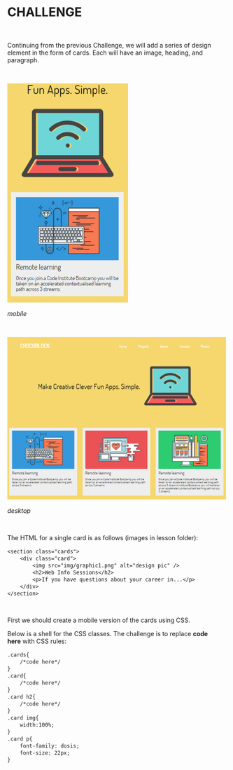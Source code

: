 CHALLENGE
=========

 

Continuing from the previous Challenge, we will add a series of design element
in the form of cards. Each will have an image, heading, and paragraph.

 

![](img/img1.png)

*mobile*

 

![](img/img2.png)

*desktop*

 

The HTML for a single card is as follows (images in lesson folder):

~~~~~~~~~~~~~~~~~~~~~~~~~~~~~~~~~~~~~~~~~~~~~~~~~~~~~~~~~~~~~~~~~~~~~~~~~~~~~~~~
<section class="cards">
    <div class="card">
        <img src="img/graphic1.png" alt="design pic" />
        <h2>Web Info Sessions</h2>
        <p>If you have questions about your career in...</p>
    </div> 
</section>
~~~~~~~~~~~~~~~~~~~~~~~~~~~~~~~~~~~~~~~~~~~~~~~~~~~~~~~~~~~~~~~~~~~~~~~~~~~~~~~~

 

First we should create a mobile version of the cards using CSS.

Below is a shell for the CSS classes. The challenge is to replace **code
here** with CSS rules:

~~~~~~~~~~~~~~~~~~~~~~~~~~~~~~~~~~~~~~~~~~~~~~~~~~~~~~~~~~~~~~~~~~~~~~~~~~~~~~~~
.cards{
    /*code here*/
}
.card{
    /*code here*/
}
.card h2{
    /*code here*/
}
.card img{
    width:100%;
}
.card p{
    font-family: dosis;
    font-size: 22px;
}
~~~~~~~~~~~~~~~~~~~~~~~~~~~~~~~~~~~~~~~~~~~~~~~~~~~~~~~~~~~~~~~~~~~~~~~~~~~~~~~~
